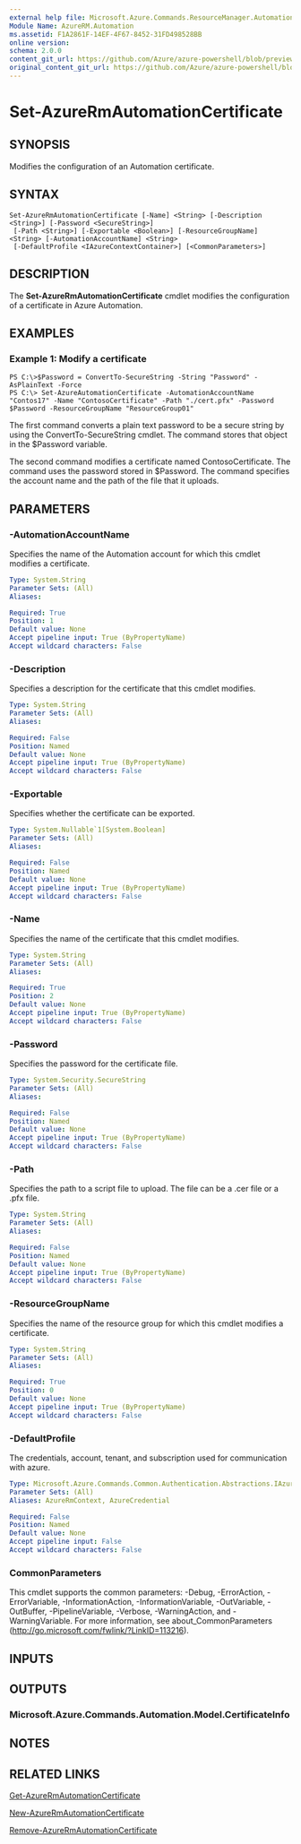 ```yaml
---
external help file: Microsoft.Azure.Commands.ResourceManager.Automation.dll-Help.xml
Module Name: AzureRM.Automation
ms.assetid: F1A2861F-14EF-4F67-8452-31FD498528BB
online version:
schema: 2.0.0
content_git_url: https://github.com/Azure/azure-powershell/blob/preview/src/ResourceManager/Automation/Commands.Automation/help/Set-AzureRMAutomationCertificate.md
original_content_git_url: https://github.com/Azure/azure-powershell/blob/preview/src/ResourceManager/Automation/Commands.Automation/help/Set-AzureRMAutomationCertificate.md
---
```


# Set-AzureRmAutomationCertificate

## SYNOPSIS
Modifies the configuration of an Automation certificate.

## SYNTAX

```
Set-AzureRmAutomationCertificate [-Name] <String> [-Description <String>] [-Password <SecureString>]
 [-Path <String>] [-Exportable <Boolean>] [-ResourceGroupName] <String> [-AutomationAccountName] <String>
 [-DefaultProfile <IAzureContextContainer>] [<CommonParameters>]
```

## DESCRIPTION
The **Set-AzureRmAutomationCertificate** cmdlet modifies the configuration of a certificate in Azure Automation.

## EXAMPLES

### Example 1: Modify a certificate
```
PS C:\>$Password = ConvertTo-SecureString -String "Password" -AsPlainText -Force
PS C:\> Set-AzureAutomationCertificate -AutomationAccountName "Contos17" -Name "ContosoCertificate" -Path "./cert.pfx" -Password $Password -ResourceGroupName "ResourceGroup01"
```

The first command converts a plain text password to be a secure string by using the ConvertTo-SecureString cmdlet.
The command stores that object in the $Password variable.

The second command modifies a certificate named ContosoCertificate.
The command uses the password stored in $Password.
The command specifies the account name and the path of the file that it uploads.

## PARAMETERS

### -AutomationAccountName
Specifies the name of the Automation account for which this cmdlet modifies a certificate.

```yaml
Type: System.String
Parameter Sets: (All)
Aliases: 

Required: True
Position: 1
Default value: None
Accept pipeline input: True (ByPropertyName)
Accept wildcard characters: False
```

### -Description
Specifies a description for the certificate that this cmdlet modifies.

```yaml
Type: System.String
Parameter Sets: (All)
Aliases: 

Required: False
Position: Named
Default value: None
Accept pipeline input: True (ByPropertyName)
Accept wildcard characters: False
```

### -Exportable
Specifies whether the certificate can be exported.

```yaml
Type: System.Nullable`1[System.Boolean]
Parameter Sets: (All)
Aliases: 

Required: False
Position: Named
Default value: None
Accept pipeline input: True (ByPropertyName)
Accept wildcard characters: False
```

### -Name
Specifies the name of the certificate that this cmdlet modifies.

```yaml
Type: System.String
Parameter Sets: (All)
Aliases: 

Required: True
Position: 2
Default value: None
Accept pipeline input: True (ByPropertyName)
Accept wildcard characters: False
```

### -Password
Specifies the password for the certificate file.

```yaml
Type: System.Security.SecureString
Parameter Sets: (All)
Aliases: 

Required: False
Position: Named
Default value: None
Accept pipeline input: True (ByPropertyName)
Accept wildcard characters: False
```

### -Path
Specifies the path to a script file to upload.
The file can be a .cer file or a .pfx file.

```yaml
Type: System.String
Parameter Sets: (All)
Aliases: 

Required: False
Position: Named
Default value: None
Accept pipeline input: True (ByPropertyName)
Accept wildcard characters: False
```

### -ResourceGroupName
Specifies the name of the resource group for which this cmdlet modifies a certificate.

```yaml
Type: System.String
Parameter Sets: (All)
Aliases: 

Required: True
Position: 0
Default value: None
Accept pipeline input: True (ByPropertyName)
Accept wildcard characters: False
```

### -DefaultProfile
The credentials, account, tenant, and subscription used for communication with azure.

```yaml
Type: Microsoft.Azure.Commands.Common.Authentication.Abstractions.IAzureContextContainer
Parameter Sets: (All)
Aliases: AzureRmContext, AzureCredential

Required: False
Position: Named
Default value: None
Accept pipeline input: False
Accept wildcard characters: False
```

### CommonParameters
This cmdlet supports the common parameters: -Debug, -ErrorAction, -ErrorVariable, -InformationAction, -InformationVariable, -OutVariable, -OutBuffer, -PipelineVariable, -Verbose, -WarningAction, and -WarningVariable. For more information, see about_CommonParameters (<http://go.microsoft.com/fwlink/?LinkID=113216>).

## INPUTS

## OUTPUTS

### Microsoft.Azure.Commands.Automation.Model.CertificateInfo

## NOTES

## RELATED LINKS

[Get-AzureRmAutomationCertificate](./Get-AzureRMAutomationCertificate.md)

[New-AzureRmAutomationCertificate](./New-AzureRMAutomationCertificate.md)

[Remove-AzureRmAutomationCertificate](./Remove-AzureRMAutomationCertificate.md)


